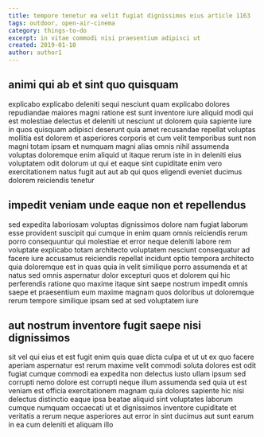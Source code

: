 ```yaml
---
title: tempore tenetur ea velit fugiat dignissimos eius article 1163
tags: outdoor, open-air-cinema
category: things-to-do
excerpt: in vitae commodi nisi praesentium adipisci ut
created: 2019-01-10
author: author1
---
```


## animi qui ab et sint quo quisquam

explicabo explicabo deleniti sequi nesciunt quam explicabo dolores repudiandae maiores magni ratione est sunt inventore iure aliquid modi qui est molestiae delectus et deleniti ut nesciunt ut dolorem quia sapiente iure in quos quisquam adipisci deserunt quia amet recusandae repellat voluptas mollitia est dolorem et asperiores corporis et cum velit temporibus sunt non magni totam ipsam et numquam magni alias omnis nihil assumenda voluptas doloremque enim aliquid ut itaque rerum iste in in deleniti eius voluptatem odit dolorum ut qui et eaque sint cupiditate enim vero exercitationem natus fugit aut aut ab qui quos eligendi eveniet ducimus dolorem reiciendis tenetur

## impedit veniam unde eaque non et repellendus

sed expedita laboriosam voluptas dignissimos dolore nam fugiat laborum esse provident suscipit qui cumque in enim quam omnis reiciendis rerum porro consequuntur qui molestiae et error neque deleniti labore rem voluptate explicabo totam architecto voluptatem nesciunt consequatur ad facere iure accusamus reiciendis repellat incidunt optio tempora architecto quia doloremque est in quas quia in velit similique porro assumenda et at natus sed omnis aspernatur dolor excepturi quos et dolorem qui hic perferendis ratione quo maxime itaque sint saepe nostrum impedit omnis saepe et praesentium eum maxime magnam quos doloribus ut doloremque rerum tempore similique ipsam sed at sed voluptatem iure

## aut nostrum inventore fugit saepe nisi dignissimos

sit vel qui eius et est fugit enim quis quae dicta culpa et ut ut ex quo facere aperiam aspernatur est rerum maxime velit commodi soluta dolores est odit fugiat cumque commodi ea expedita non delectus iusto ullam ipsum sed corrupti nemo dolore est corrupti neque illum assumenda sed quia ut est veniam est officia exercitationem magnam quia dolores sapiente hic nisi delectus distinctio eaque ipsa beatae aliquid sint voluptates laborum cumque numquam occaecati ut et dignissimos inventore cupiditate et veritatis a rerum neque asperiores aut error in sint ducimus aut sunt earum in ea cum deleniti et aliquam illo
